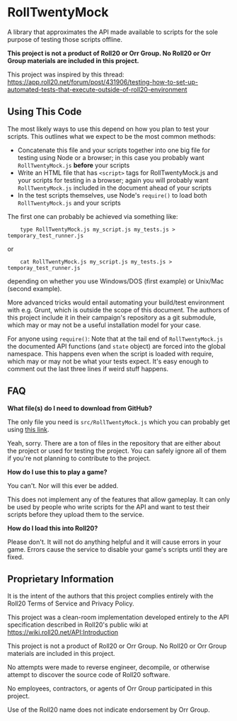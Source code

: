 # RollTwentyMock

A library that approximates the API made available to scripts for the sole purpose of testing those scripts offline.

**This project is not a product of Roll20 or Orr Group. No Roll20 or Orr Group materials are included in this project.**

This project was inspired by this thread:
https://app.roll20.net/forum/post/431906/testing-how-to-set-up-automated-tests-that-execute-outside-of-roll20-environment

## Using This Code

The most likely ways to use this depend on how you plan to test your scripts. This outlines what we expect to be
the most common methods:

* Concatenate this file and your scripts together into one big file for testing using Node or a browser; in this case
you probably want `RollTwentyMock.js` **before** your scripts
* Write an HTML file that has `<script>` tags for RollTwentyMock.js and your scripts for testing in a browser; again
you will probably want `RollTwentyMock.js` included in the document ahead of your scripts
* In the test scripts themselves, use Node's `require()` to load both `RollTwentyMock.js` and your scripts

The first one can probably be achieved via something like:

        type RollTwentyMock.js my_script.js my_tests.js > temporary_test_runner.js

or

        cat RollTwentyMock.js my_script.js my_tests.js > temporay_test_runner.js

depending on whether you use Windows/DOS (first example) or Unix/Mac (second example).

More advanced tricks would entail automating your build/test environment with e.g. Grunt, which is outside the scope
of this document. The authors of this project include it in their campaign's repository as a git submodule, which may
or may not be a useful installation model for your case.

For anyone using `require()`: Note that at the tail end of `RollTwentyMock.js` the documented API functions (and `state`
object) are forced into the global namespace. This happens even when the script is loaded with require, which may or may
not be what your tests expect. It's easy enough to comment out the last three lines if weird stuff happens.

## FAQ

**What file(s) do I need to download from GitHub?**

The only file you need is `src/RollTwentyMock.js` which you can probably get using [this link]().

Yeah, sorry. There are a ton of files in the repository that are either about the project or used for testing the
project.  You can safely ignore all of them if you're not planning to contribute to the project.

**How do I use this to play a game?**

You can't. Nor will this ever be added.

This does not implement any of the features that allow gameplay. It can only be used by people who write
scripts for the API and want to test their scripts before they upload them to the service.

**How do I load this into Roll20?**

Please don't. It will not do anything helpful and it will cause errors in your game. Errors cause the service to disable
your game's scripts until they are fixed.

## Proprietary Information

It is the intent of the authors that this project complies entirely with the Roll20 Terms of Service and Privacy Policy.

This project was a clean-room implementation developed entirely to the API specification described in Roll20's public
wiki at https://wiki.roll20.net/API:Introduction

This project is not a product of Roll20 or Orr Group. No Roll20 or Orr Group materials are included in this project.

No attempts were made to reverse engineer, decompile, or otherwise attempt to discover the source code of Roll20
software.

No employees, contractors, or agents of Orr Group participated in this project.

Use of the Roll20 name does not indicate endorsement by Orr Group.
